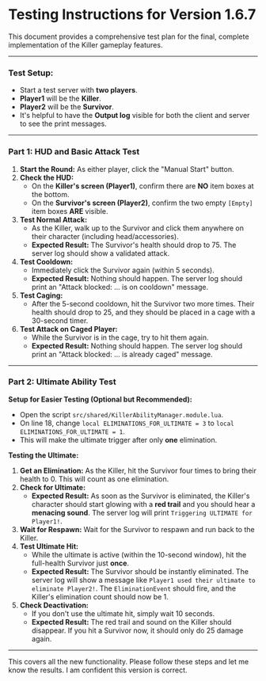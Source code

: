# Testing Instructions for Version 1.6.7

This document provides a comprehensive test plan for the final, complete implementation of the Killer gameplay features.

---

### Test Setup:
*   Start a test server with **two players**.
*   **Player1** will be the **Killer**.
*   **Player2** will be the **Survivor**.
*   It's helpful to have the **Output log** visible for both the client and server to see the print messages.

---

### Part 1: HUD and Basic Attack Test

1.  **Start the Round:** As either player, click the "Manual Start" button.
2.  **Check the HUD:**
    *   On the **Killer's screen (Player1)**, confirm there are **NO** item boxes at the bottom.
    *   On the **Survivor's screen (Player2)**, confirm the two empty `[Empty]` item boxes **ARE** visible.
3.  **Test Normal Attack:**
    *   As the Killer, walk up to the Survivor and click them anywhere on their character (including head/accessories).
    *   **Expected Result:** The Survivor's health should drop to 75. The server log should show a validated attack.
4.  **Test Cooldown:**
    *   Immediately click the Survivor again (within 5 seconds).
    *   **Expected Result:** Nothing should happen. The server log should print an "Attack blocked: ... is on cooldown" message.
5.  **Test Caging:**
    *   After the 5-second cooldown, hit the Survivor two more times. Their health should drop to 25, and they should be placed in a cage with a 30-second timer.
6.  **Test Attack on Caged Player:**
    *   While the Survivor is in the cage, try to hit them again.
    *   **Expected Result:** Nothing should happen. The server log should print an "Attack blocked: ... is already caged" message.

---

### Part 2: Ultimate Ability Test

**Setup for Easier Testing (Optional but Recommended):**
*   Open the script `src/shared/KillerAbilityManager.module.lua`.
*   On line 18, change `local ELIMINATIONS_FOR_ULTIMATE = 3` to `local ELIMINATIONS_FOR_ULTIMATE = 1`.
*   This will make the ultimate trigger after only **one** elimination.

**Testing the Ultimate:**
1.  **Get an Elimination:** As the Killer, hit the Survivor four times to bring their health to 0. This will count as one elimination.
2.  **Check for Ultimate:**
    *   **Expected Result:** As soon as the Survivor is eliminated, the Killer's character should start glowing with a **red trail** and you should hear a **menacing sound**. The server log will print `Triggering ULTIMATE for Player1!`.
3.  **Wait for Respawn:** Wait for the Survivor to respawn and run back to the Killer.
4.  **Test Ultimate Hit:**
    *   While the ultimate is active (within the 10-second window), hit the full-health Survivor just **once**.
    *   **Expected Result:** The Survivor should be instantly eliminated. The server log will show a message like `Player1 used their ultimate to eliminate Player2!`. The `EliminationEvent` should fire, and the Killer's elimination count should now be 1.
5.  **Check Deactivation:**
    *   If you don't use the ultimate hit, simply wait 10 seconds.
    *   **Expected Result:** The red trail and sound on the Killer should disappear. If you hit a Survivor now, it should only do 25 damage again.

---

This covers all the new functionality. Please follow these steps and let me know the results. I am confident this version is correct.
